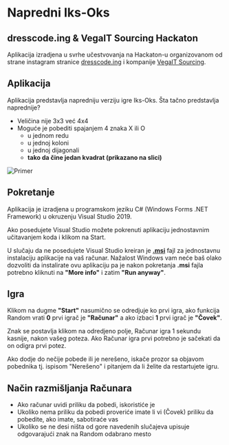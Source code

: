 # Napredni Iks-Oks

## dresscode.ing & VegaIT Sourcing Hackaton

Aplikacija izradjena u svrhe učestvovanja na Hackaton-u organizovanom od strane instagram stranice [dresscode.ing](https://www.instagram.com/dresscode.ing/) i kompanije [VegaIT Sourcing](https://www.instagram.com/vegaitsourcing/).

## Aplikacija

Aplikacija predstavlja napredniju verziju igre Iks-Oks. Šta tačno predstavlja naprednije?

- Veličina nije 3x3 već 4x4
- Moguće je pobediti spajanjem 4 znaka X ili O
    - u jednom redu
    - u jednoj koloni
    - u jednoj dijagonali
    - **tako da čine jedan kvadrat (prikazano na slici)**

![Primer](https://user-images.githubusercontent.com/39384168/103683284-495f5e00-4f8a-11eb-8dff-8c4819d7f565.png)


## Pokretanje
Aplikacija je izradjena u programskom jeziku C# (Windows Forms .NET Framework) u okruzenju Visual Studio 2019.

Ako posedujete Visual Studio možete pokrenuti aplikaciju jednostavnim učitavanjem koda i klikom na Start.

U slučaju da ne posedujete Visual Studio kreiran je [**.msi**](https://github.com/tepke22/advanced-tic-tac-toe/blob/master/AdvancedTicTacToeSetup.msi) fajl za jednostavnu instalaciju aplikacije na vaš računar. Nažalost Windows vam neće baš olako dozvoliti da instalirate ovu aplikaciju pa je nakon pokretanja **.msi** fajla potrebno kliknuti na **"More info"** i zatim **"Run anyway"**.

## Igra
Klikom na dugme **"Start"** nasumično se odredjuje ko prvi igra, ako funkcija Random vrati **0** prvi igrač je **"Računar"** a ako izbaci **1** prvi igrač je **"Čovek"**.

Znak se postavlja klikom na odredjeno polje, Računar igra 1 sekundu kasnije, nakon vašeg poteza. Ako Računar igra prvi potrebno je sačekati da on odigra prvi potez.

Ako dodje do nečije pobede ili je nerešeno, iskače prozor sa objavom pobednika tj. ispisom "Nerešeno" i pitanjem da li želite da restartujete igru.

## Način razmišljanja Računara

- Ako računar uvidi priliku da pobedi, iskoristiće je
- Ukoliko nema priliku da pobedi proveriće imate li vi (Čovek) priliku da pobedite, ako imate, sabotiraće vas
- Ukoliko se ne desi ništa od gore navedenih slučajeva upisuje odgovarajući znak na Random odabrano mesto